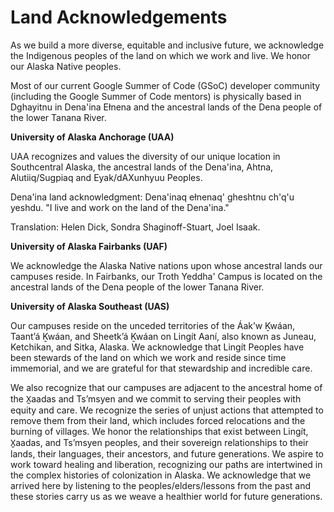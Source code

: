 # Land Acknowledgements

As we build a more diverse, equitable and inclusive future, we acknowledge the Indigenous peoples of the land on which we work and live. We honor our Alaska Native peoples.

Most of our current Google Summer of Code (GSoC) developer community (including the Google Summer of Code mentors) is physically based in Dghayitnu in Dena'ina Ełnena and the ancestral lands of the Dena people of the lower Tanana River.

**University of Alaska Anchorage (UAA)**

UAA recognizes and values the diversity of our unique location in Southcentral Alaska, the ancestral lands of the Dena'ina, Ahtna, Alutiiq/Sugpiaq and Eyak/dAXunhyuu Peoples. 

Dena'ina land acknowledgment: Dena'inaq ełnenaq' gheshtnu ch'q'u yeshdu. "I live and work on the land of the Dena'ina." 

Translation: Helen Dick, Sondra Shaginoff-Stuart, Joel Isaak.

**University of Alaska Fairbanks (UAF)**

We acknowledge the Alaska Native nations upon whose ancestral lands our campuses reside. In Fairbanks, our Troth Yeddha' Campus is located on the ancestral lands of the Dena people of the lower Tanana River.


**University of Alaska Southeast (UAS)**

Our campuses reside on the unceded territories of the Áakʼw Ḵwáan, Taantʼá Ḵwáan, and Sheetkʼá Ḵwáan on Lingít Aaní, also known as Juneau, Ketchikan, and Sitka, Alaska. We acknowledge that Lingít Peoples have been stewards of the land on which we work and reside since time immemorial, and we are grateful for that stewardship and incredible care.

We also recognize that our campuses are adjacent to the ancestral home of the X̱aadas and Ts’msyen and we commit to serving their peoples with equity and care. We recognize the series of unjust actions that attempted to remove them from their land, which includes forced relocations and the burning of villages. We honor the relationships that exist between Lingít, X̱aadas, and Ts’msyen peoples, and their sovereign relationships to their lands, their languages, their ancestors, and future generations. We aspire to work toward healing and liberation, recognizing our paths are intertwined in the complex histories of colonization in Alaska. We acknowledge that we arrived here by listening to the peoples/elders/lessons from the past and these stories carry us as we weave a healthier world for future generations.
